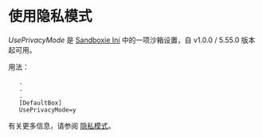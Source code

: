 # 使用隐私模式

_UsePrivacyMode_ 是 [Sandboxie Ini](SandboxieIni.md) 中的一项沙箱设置，自 v1.0.0 / 5.55.0 版本起可用。

用法：

```
   .
   .
   .
   [DefaultBox]
   UsePrivacyMode=y
```

有关更多信息，请参阅 [隐私模式](../PlusContent/privacy-mode.md)。
